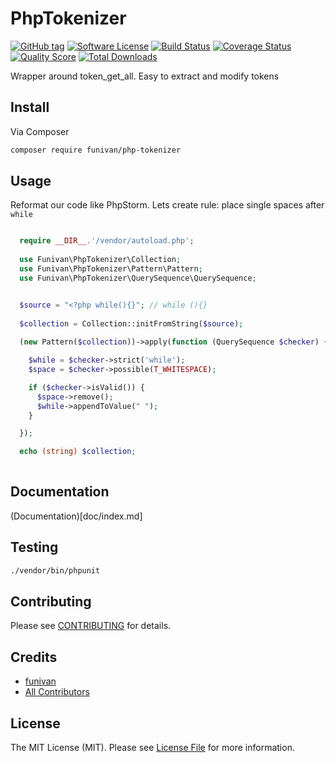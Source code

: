 # PhpTokenizer

[![GitHub tag](https://img.shields.io/github/tag/funivan/PhpTokenizer.svg?style=flat-square)](https://github.com/funivan/PhpTokenizer/tags)
[![Software License](https://img.shields.io/badge/license-MIT-brightgreen.svg?style=flat-square)](LICENSE.md)
[![Build Status](https://img.shields.io/travis/funivan/PhpTokenizer/master.svg?style=flat-square)](https://travis-ci.org/funivan/PhpTokenizer)
[![Coverage Status](https://img.shields.io/scrutinizer/coverage/g/funivan/PhpTokenizer.svg?style=flat-square)](https://scrutinizer-ci.com/g/funivan/PhpTokenizer/code-structure)
[![Quality Score](https://img.shields.io/scrutinizer/g/funivan/PhpTokenizer.svg?style=flat-square)](https://scrutinizer-ci.com/g/funivan/PhpTokenizer)
[![Total Downloads](https://img.shields.io/packagist/dt/funivan/php-tokenizer.svg?style=flat-square)](https://packagist.org/packages/funivan/php-tokenizer)

Wrapper around token_get_all. Easy to extract and modify tokens

## Install

Via Composer

``` bash
composer require funivan/php-tokenizer
```

## Usage
Reformat our code like PhpStorm. Lets create rule: place single spaces after `while`
  
```php

  require __DIR__.'/vendor/autoload.php';
   
  use Funivan\PhpTokenizer\Collection;
  use Funivan\PhpTokenizer\Pattern\Pattern;
  use Funivan\PhpTokenizer\QuerySequence\QuerySequence;


  $source = "<?php while(){}"; // while (){}
  
  $collection = Collection::initFromString($source);
  
  (new Pattern($collection))->apply(function (QuerySequence $checker) {

    $while = $checker->strict('while');
    $space = $checker->possible(T_WHITESPACE);

    if ($checker->isValid()) {
      $space->remove();
      $while->appendToValue(" ");
    }

  });

  echo (string) $collection;
   


```

## Documentation
(Documentation)[doc/index.md]

## Testing

``` bash
./vendor/bin/phpunit
```

## Contributing

Please see [CONTRIBUTING](https://github.com/funivan/PhpTokenizer/blob/master/CONTRIBUTING.md) for details.

## Credits

- [funivan](https://github.com/funivan)
- [All Contributors](https://github.com/funivan/PhpTokenizer/contributors)

## License

The MIT License (MIT). Please see [License File](LICENSE.md) for more information.
